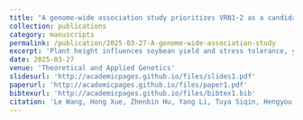```yaml
---
title: "A genome-wide association study prioritizes VRN1-2 as a candidate gene associated with plant height in soybean"
collection: publications
category: manuscripts
permalink: /publication/2025-03-27-A-genome-wide-association-study
excerpt: 'Plant height influences soybean yield and stress tolerance, yet its molecular basis remains poorly understood. A genome-wide association study using 6.7 million variants in a global soybean panel identified three QTLs, including one co-localizing with the known gene *Dt1* and two novel loci. Within these regions, nine candidate genes were proposed, with *VRN1-2* prioritized based on expression patterns and genetic variation. A non-synonymous variant in *VRN1-2* was significantly associated with height, and the short-height allele shows signs of domestication selection. These findings reveal novel regulators of plant height and provide targets for molecular breeding.'
date: 2025-03-27
venue: 'Theoretical and Applied Genetics'
slidesurl: 'http://academicpages.github.io/files/slides1.pdf'
paperurl: 'http://academicpages.github.io/files/paper1.pdf'
bibtexurl: 'http://academicpages.github.io/files/bibtex1.bib'
citation: 'Le Wang, Hong Xue, Zhenbin Hu, Yang Li, Tuya Siqin, Hengyou Zhang. (2009). &quot;A genome-wide association study prioritizes VRN1-2 as a candidate gene associated with plant height in soybean.&quot; <i>Theoretical and Applied Genetics</i>. 137(84).'
---
```


